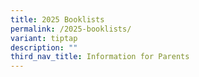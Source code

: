 ```yaml
---
title: 2025 Booklists
permalink: /2025-booklists/
variant: tiptap
description: ""
third_nav_title: Information for Parents
---
```

